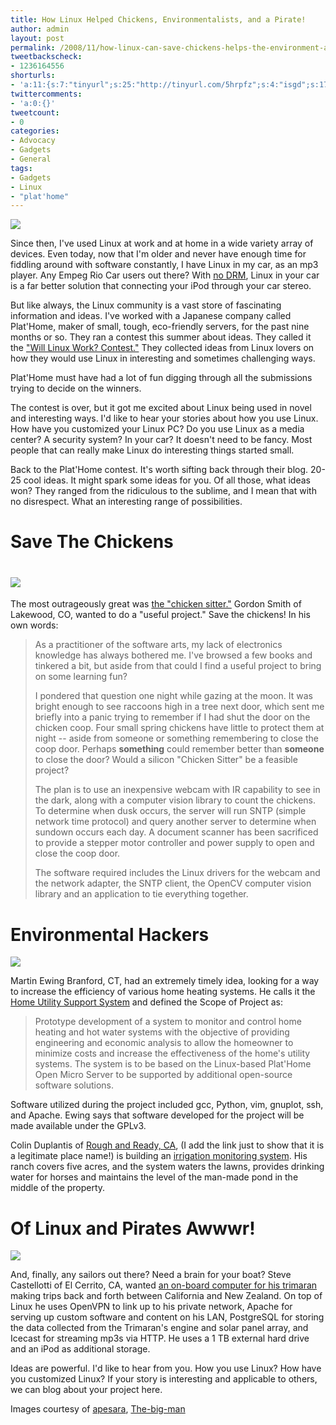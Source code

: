 ```yaml
---
title: How Linux Helped Chickens, Environmentalists, and a Pirate!
author: admin
layout: post
permalink: /2008/11/how-linux-can-save-chickens-helps-the-environment-and-navigate-the-high-seas/
tweetbackscheck:
- 1236164556
shorturls:
- 'a:11:{s:7:"tinyurl";s:25:"http://tinyurl.com/5hrpfz";s:4:"isgd";s:17:"http://is.gd/fiXm";s:5:"bitly";s:20:"http://bit.ly/4qFfaN";s:5:"snipr";s:22:"http://snipr.com/9sg9l";s:5:"snurl";s:22:"http://snurl.com/9sg9l";s:7:"snipurl";s:24:"http://snipurl.com/9sg9l";s:4:"trim";s:17:"http://tr.im/49m5";s:5:"adjix";s:207:"(10 Jan 2008 temporary restriction: API requires valid partnerID or partnerEmail key in request. Contact us if this affects you.) Invalid Adjix request. API documentation @ http://web.adjix.com/AdjixAPI.html";s:4:"advu";s:203:"(10 Jan 2008 temporary restriction: API requires valid partnerID or partnerEmail key in request. Contact us if this affects you.) Invalid Adjix request. API documentation @ http://web.ad.vu/AdjixAPI.html";s:4:"zima";s:19:"http://zi.ma/9316ca";s:9:"permalink";s:108:"http://hehe2.net/linux-general/how-linux-can-save-chickens-helps-the-environment-and-navigate-the-high-seas/";}'
twittercomments:
- 'a:0:{}'
tweetcount:
- 0
categories:
- Advocacy
- Gadgets
- General
tags:
- Gadgets
- Linux
- "plat'home"
---
```


![](http://192.168.1.33/blog2/wp-content/uploads/2008/11/linux-ideas.jpg)

Since then, I've used Linux at work and at home in a wide variety array of devices. Even today, now that I'm older and never have enough time for fiddling around with software constantly, I have Linux in my car, as an mp3 player. Any Empeg Rio Car users out there? With [no DRM](../drm/why-its-time-to-kick-drm-to-the-curb/), Linux in your car is a far better solution that connecting your iPod through your car stereo.

But like always, the Linux community is a vast store of fascinating information and ideas. I've worked with a Japanese company called Plat'Home, maker of small, tough, eco-friendly servers, for the past nine months or so. They ran a contest this summer about ideas. They called it the ["Will Linux Work? Contest."](http://www.plathomeus.blogspot.com/) They collected ideas from Linux lovers on how they would use Linux in interesting and sometimes challenging ways.

Plat'Home must have had a lot of fun digging through all the submissions trying to decide on the winners.

The contest is over, but it got me excited about Linux being used in novel and interesting ways. I'd like to hear your stories about how you use Linux. How have you customized your Linux PC? Do you use Linux as a media center? A security system? In your car? It doesn't need to be fancy. Most people that can really make Linux do interesting things started small.

Back to the Plat'Home contest. It's worth sifting back through their blog. 20-25 cool ideas. It might spark some ideas for you. Of all those, what ideas won? They ranged from the ridiculous to the sublime, and I mean that with no disrespect. What an interesting range of possibilities.

# Save The Chickens

# ![](http://192.168.1.33/blog2/wp-content/uploads/2008/11/chicken-hen.jpg)

The most outrageously great was [the "chicken sitter."](http://plathomeus.blogspot.com/2008/10/final-results-chicken-sitter.html) Gordon Smith of Lakewood, CO, wanted to do a "useful project." Save the chickens! In his own words:

> As a practitioner of the software arts, my lack of electronics knowledge has always bothered me. I've browsed a few books and tinkered a bit, but aside from that could I find a useful project to bring on some learning fun?
> 
> I pondered that question one night while gazing at the moon. It was bright enough to see raccoons high in a tree next door, which sent me briefly into a panic trying to remember if I had shut the door on the chicken coop. Four small spring chickens have little to protect them at night -- aside from someone or something remembering to close the coop door. Perhaps **something** could remember better than **someone** to close the door? Would a silicon "Chicken Sitter" be a feasible project?
> 
> The plan is to use an inexpensive webcam with IR capability to see in the dark, along with a computer vision library to count the chickens. To determine when dusk occurs, the server will run SNTP (simple network time protocol) and query another server to determine when sundown occurs each day. A document scanner has been sacrificed to provide a stepper motor controller and power supply to open and close the coop door.
> 
> The software required includes the Linux drivers for the webcam and the network adapter, the SNTP client, the OpenCV computer vision library and an application to tie everything together.
> 

# Environmental Hackers

![](http://192.168.1.33/blog2/wp-content/uploads/2008/11/474684442_ab8237505e.jpg)

Martin Ewing Branford, CT, had an extremely timely idea, looking for a way to increase the efficiency of various home heating systems. He calls it the [Home Utility Support System](http://plathomeus.blogspot.com/2008/10/final-results-home-utility-support.html) and defined the Scope of Project as:

> Prototype development of a system to monitor and control home heating and hot water systems with the objective of providing engineering and economic analysis to allow the homeowner to minimize costs and increase the effectiveness of the home's utility systems. The system is to be based on the Linux-based Plat'Home Open Micro Server to be supported by additional open-source software solutions.
> 

Software utilized during the project included gcc, Python, vim, gnuplot, ssh, and Apache. Ewing says that software developed for the project will be made available under the GPLv3\.

Colin Duplantis of [Rough and Ready, CA](http://maps.google.com/maps?f=q&hl=en&geocode=&q=Rough+and+Ready,+CA+95975&sll=37.0625,-95.677068&sspn=31.839416,59.589844&ie=UTF8&ll=39.234181,-121.134996&spn=0.030382,0.058193&z=14), (I add the link just to show that it is a legitimate place name!) is building an [irrigation monitoring system](http://plathomeus.blogspot.com/2008/10/final-results-irrigation-monitoring.html). His ranch covers five acres, and the system waters the lawns, provides drinking water for horses and maintains the level of the man-made pond in the middle of the property.

# Of Linux and Pirates Awwwr!

![](http://192.168.1.33/blog2/wp-content/uploads/2008/11/pirate-day-over-linux.jpg)

And, finally, any sailors out there? Need a brain for your boat? Steve Castellotti of El Cerrito, CA, wanted [an on-board computer for his trimaran](http://plathomeus.blogspot.com/2008/10/final-results-gps-monitoring-system.html) making trips back and forth between California and New Zealand. On top of Linux he uses OpenVPN to link up to his private network, Apache for serving up custom software and content on his LAN, PostgreSQL for storing the data collected from the Trimaran's engine and solar panel array, and Icecast for streaming mp3s via HTTP. He uses a 1 TB external hard drive and an iPod as additional storage.

Ideas are powerful. I'd like to hear from you. How you use Linux? How have you customized Linux? If your story is interesting and applicable to others, we can blog about your project here.

Images courtesy of  [apesara](http://flickr.com/photos/apesara/2499666202/), [The-big-man](http://flickr.com/photos/sonor/440734966/)